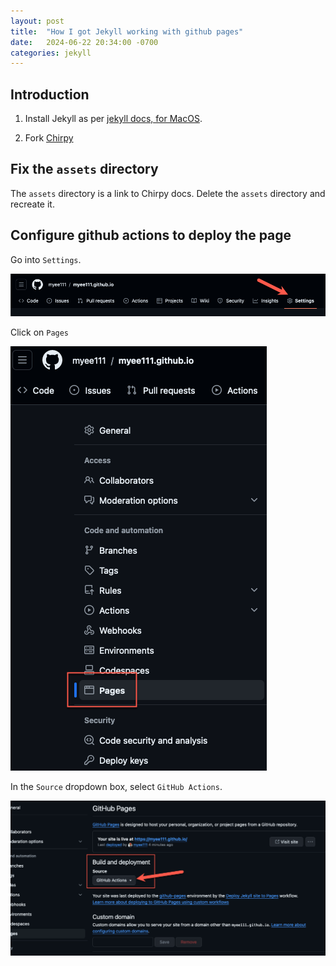 ```yaml
---
layout: post
title:  "How I got Jekyll working with github pages"
date:   2024-06-22 20:34:00 -0700
categories: jekyll
---
```

## Introduction

1) Install Jekyll as per [jekyll docs, for MacOS](https://jekyllrb.com/docs/installation/macos/).

2) Fork [Chirpy](https://chirpy.cotes.page/posts/getting-started/#option-2-github-fork)

## Fix the `assets` directory

The `assets` directory is a link to Chirpy docs. Delete the `assets` directory and recreate it.

## Configure github actions to deploy the page

Go into `Settings`.

![Github Settings](/assets/lib/githubsettings.png)

Click on `Pages`

![Pages](/assets/lib/githubpages.png)

In the `Source` dropdown box, select `GitHub Actions`.

![Github Actions Config](/assets/lib/githubactionsconfig.png)
